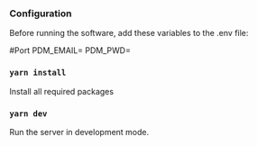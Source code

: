### Configuration
Before running the software, add these variables to the .env file:

#Port
PDM_EMAIL=
PDM_PWD=


### `yarn install`
Install all required packages

### `yarn dev`
Run the server in development mode.